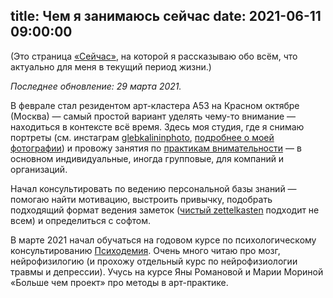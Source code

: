 title: Чем я занимаюсь сейчас
date: 2021-06-11 09:00:00
---

(Это страница [«Сейчас»](https://nownownow.com/about), на которой я рассказываю обо всём, что актуально для меня в текущий период жизни.)

_Последнее обновление: 29 марта 2021._


В феврале стал резидентом арт-кластера А53 на Красном октябре (Москва) — самый простой вариант уделять чему-то внимание — находиться в контексте всё время. Здесь моя студия, где я снимаю портреты (см. инстаграм <a href="https://instagram.com/glebkalininphoto">glebkalininphoto</a>, <a href="/photography">подробнее о моей фотографии</a>) и провожу занятия по [практикам внимательности](https://mind.so/) —  в основном индивидуальные, иногда групповые, для компаний и организаций. 

Начал консультировать по ведению персональной базы знаний — помогаю найти мотивацию, выстроить привычку, подобрать подходящий формат ведения заметок ([чистый zettelkasten](https://glebkalinin.ru/thinking-tools/) подходит не всем) и определиться с софтом.

В марте 2021 начал обучаться на годовом курсе по психологическому консультированию [Психодемия](http://psychodemia.ru/). Очень много читаю про мозг, нейрофизилогию (и прохожу отдельный курс по нейрофизиологии травмы и депрессии). Учусь на курсе Яны Романовой и Марии Мориной «Больше чем проект» про методы в арт-практике.


